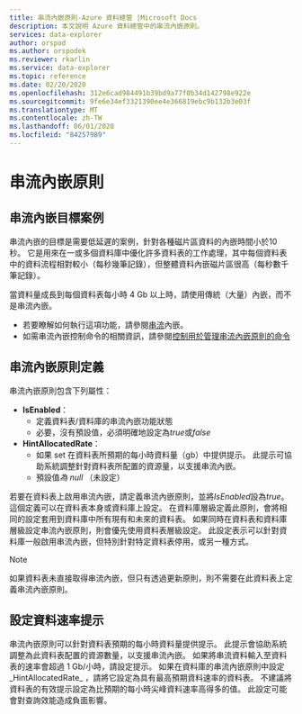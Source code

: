 ```yaml
---
title: 串流內嵌原則-Azure 資料總管 |Microsoft Docs
description: 本文說明 Azure 資料總管中的串流內嵌原則。
services: data-explorer
author: orspod
ms.author: orspodek
ms.reviewer: rkarlin
ms.service: data-explorer
ms.topic: reference
ms.date: 02/20/2020
ms.openlocfilehash: 312e6cad984491b39bd9a77f0b34d142798e922e
ms.sourcegitcommit: 9fe6e34ef3321390ee4e366819ebc9b132b3e03f
ms.translationtype: MT
ms.contentlocale: zh-TW
ms.lasthandoff: 06/01/2020
ms.locfileid: "84257989"
---
```

# <a name="streaming-ingestion-policy"></a>串流內嵌原則

## <a name="streaming-ingestion-target-scenario"></a>串流內嵌目標案例

串流內嵌的目標是需要低延遲的案例，針對各種磁片區資料的內嵌時間小於10秒。 它是用來在一或多個資料庫中優化許多資料表的工作處理，其中每個資料表中的資料流程相對較小（每秒幾筆記錄），但整體資料內嵌磁片區很高（每秒數千筆記錄）。

當資料量成長到每個資料表每小時 4 Gb 以上時，請使用傳統（大量）內嵌，而不是串流內嵌。 

* 若要瞭解如何執行這項功能，請參閱[串流](../../ingest-data-streaming.md)內嵌。
* 如需串流內嵌控制命令的相關資訊，請參閱[控制用於管理串流內嵌原則的命令](streamingingestion-policy.md)
 
## <a name="streaming-ingestion-policy-definition"></a>串流內嵌原則定義

串流內嵌原則包含下列屬性：

* **IsEnabled**：
  * 定義資料表/資料庫的串流內嵌功能狀態
  * 必要，沒有預設值，必須明確地設定為*true*或*false*
* **HintAllocatedRate**：
  * 如果 set 在資料表所預期的每小時資料量（gb）中提供提示。 此提示可協助系統調整針對資料表所配置的資源量，以支援串流內嵌。
  * 預設值*為 null* （未設定）

若要在資料表上啟用串流內嵌，請定義串流內嵌原則，並將*IsEnabled*設為*true*。 這個定義可以在資料表本身或資料庫上設定。
在資料庫層級定義此原則，會將相同的設定套用到資料庫中所有現有和未來的資料表。 如果同時在資料表和資料庫層級設定串流內嵌原則，則會優先使用資料表層級設定。 此設定表示可以針對資料庫一般啟用串流內嵌，但特別針對特定資料表停用，或另一種方式。

> [!NOTE]
> 如果資料表未直接取得串流內嵌，但只有透過更新原則，則不需要在此資料表上定義串流內嵌原則。


## <a name="set-the-data-rate-hint"></a>設定資料速率提示
串流內嵌原則可以針對資料表預期的每小時資料量提供提示。 此提示會協助系統調整為此資料表配置的資源數量，以支援串流內嵌。
如果將串流資料輸入至資料表的速率會超過 1 Gb/小時，請設定提示。
如果在資料庫的串流內嵌原則中設定_HintAllocatedRate_ ，請將它設定為具有最高預期資料速率的資料表。 不建議將資料表的有效提示設定為比預期的每小時尖峰資料速率高得多的值。 此設定可能會對查詢效能造成負面影響。
